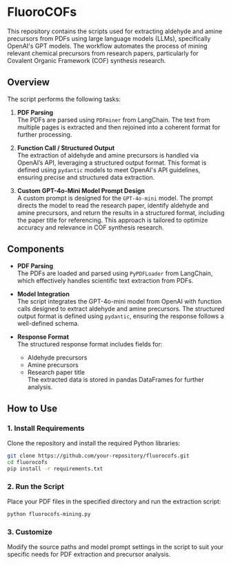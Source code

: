 # FluoroCOFs

This repository contains the scripts used for extracting aldehyde and amine precursors from PDFs using large language models (LLMs), specifically OpenAI's GPT models. The workflow automates the process of mining relevant chemical precursors from research papers, particularly for Covalent Organic Framework (COF) synthesis research.

## Overview

The script performs the following tasks:

1. **PDF Parsing**  
   The PDFs are parsed using `PDFminer` from LangChain. The text from multiple pages is extracted and then rejoined into a coherent format for further processing.

2. **Function Call / Structured Output**  
   The extraction of aldehyde and amine precursors is handled via OpenAI’s API, leveraging a structured output format. This format is defined using `pydantic` models to meet OpenAI's API guidelines, ensuring precise and structured data extraction.

3. **Custom GPT-4o-Mini Model Prompt Design**  
   A custom prompt is designed for the `GPT-4o-mini` model. The prompt directs the model to read the research paper, identify aldehyde and amine precursors, and return the results in a structured format, including the paper title for referencing. This approach is tailored to optimize accuracy and relevance in COF synthesis research.

## Components

- **PDF Parsing**  
   The PDFs are loaded and parsed using `PyPDFLoader` from LangChain, which effectively handles scientific text extraction from PDFs.

- **Model Integration**  
   The script integrates the GPT-4o-mini model from OpenAI with function calls designed to extract aldehyde and amine precursors. The structured output format is defined using `pydantic`, ensuring the response follows a well-defined schema.

- **Response Format**  
   The structured response format includes fields for:
   - Aldehyde precursors
   - Amine precursors
   - Research paper title  
   The extracted data is stored in pandas DataFrames for further analysis.

## How to Use

### 1. Install Requirements

Clone the repository and install the required Python libraries:

```bash
git clone https://github.com/your-repository/fluorocofs.git
cd fluorocofs
pip install -r requirements.txt
```

### 2. Run the Script

Place your PDF files in the specified directory and run the extraction script:

```bash
python fluorocofs-mining.py
```
### 3. Customize
Modify the source paths and model prompt settings in the script to suit your specific needs for PDF extraction and precursor analysis.
